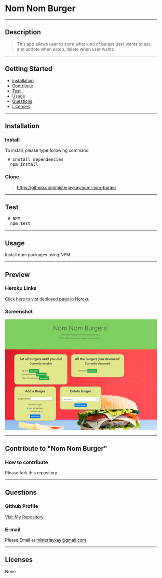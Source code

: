 # Nom Nom Burger
---
  ## Description
  > This app allows user to store what kind of burger user wants to eat, and update when eaten, delete when user wants.

---
  ## Getting Started
  - [Installation](#Installation)
  - [Contribute](#Contribute)
  - [Test](#Test)
  - [Usage](#Usage)
  - [Questions](#Questions)
  - [Licenses](#Licenses)

---
  ## Installation
  
  ### Install
  To install, please type following command
  <pre> # Install dependencies
  npm install </pre>

  ### Clone
  > https://github.com/misterjaykay/nom-nom-burger

---
  ## Test
  <pre> # NPM
  npm test </pre>

--- 
  ## Usage
  Install npm packages using NPM

--- 
  ## Preview

  ### Heroku Links
  [Click here to vist deployed page in Heroku](https://fatty-burger-jk.herokuapp.com/)
  
  ### Screenshot
  ![Screenshot](public/assets/image/screenshot.png)
  

--- 
  ## Contribute to "Nom Nom Burger"

  ### How to contribute

  Please fork this repository.

---
  ## Questions

  ### Github Profile
  [Visit My Repository](https://github.com/misterjaykay)

  ### E-mail
  Please Email at misterjaykay@gmail.com

---
  ## Licenses
  None